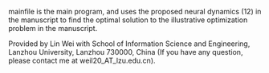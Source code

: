 mainfile is the main program, and uses the proposed neural dynamics (12) in the manuscript to find the optimal solution to the illustrative optimization problem in the manuscript.

Provided by Lin Wei with School of Information Science and Engineering, Lanzhou University, Lanzhou 730000, China (If you have any question, please contact me at weil20_AT_lzu.edu.cn).